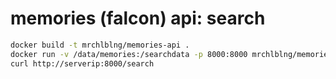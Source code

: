 memories (falcon) api: search
============================
```bash
docker build -t mrchlblng/memories-api .
docker run -v /data/memories:/searchdata -p 8000:8000 mrchlblng/memories-api
curl http://serverip:8000/search
```
